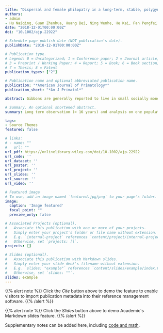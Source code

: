 ```yaml
---
title: "Dispersal and female philopatry in a long‐term, stable, polygynous gibbon population: Evidence from 16 years field observation and genetics"
authors:
- admin
- Hu Naiqing, Guan Zhenhua, Huang Bei, Ning Wenhe, He Kai, Fan Pengfei, Jiang Xuelong
date: "2018-12-01T00:00:00Z"
doi: "10.1002/ajp.22922"

# Schedule page publish date (NOT publication's date).
publishDate: "2018-12-01T00:00:00Z"

# Publication type.
# Legend: 0 = Uncategorized; 1 = Conference paper; 2 = Journal article;
# 3 = Preprint / Working Paper; 4 = Report; 5 = Book; 6 = Book section;
# 7 = Thesis; 8 = Patent
publication_types: ["2"]

# Publication name and optional abbreviated publication name.
publication: "*American Journal of Primatology*"
publication_short: "*Am J Primatol*"

abstract: Gibbons are generally reported to live in small socially monogamous family groups in which both sexes disperse when they reach maturity. For the first time, we documented the dispersal pattern in a population of gibbons living in stable polygynous groups (Nomascus concolor) integrating 16 years’ field observation and genetic information from fecal DNA. All subadult males except for one dispersed at 9.8±1.4 years of age (range 8–12, N=10). The last male remained in his natal group and obtained the breeding position at age 11 by evicting the original dominant male. Females reached sexual maturity (as evidenced by the change in body color from black to yellow) at 8 years (N=4). Three of them dispersed and one obtained a position as a breeding female and bred in her natal group. We also observed one female returning to her natal group with her infant after her presumed father was taken over by a neighboring male. We identified only three mtDNA haplotypes from 22 individuals at Dazhaizi. Individuals in one group shared the same haplotype, with only one exception. Genetic results showed that the two breeding females were mother‐daughter pairs in all three study groups at the end of this study, implying some degree of female philopatry. We argue that in the case of black crested gibbons, dispersal decisions appear to represent highly opportunistic events in response to reproductive opportunities in their natal and neighboring groups.

# Summary. An optional shortened abstract.
summary: Long tern observation (> 16 years) and analysis on one population of western crested gibbon

tags:
- Source Themes
featured: false

# links:
# - name: ""
#   url: ""
url_pdf: https://onlinelibrary.wiley.com/doi/10.1002/ajp.22922
url_code: ''
url_dataset: ''
url_poster: ''
url_project: ''
url_slides: ''
url_source: ''
url_video: ''

# Featured image
# To use, add an image named `featured.jpg/png` to your page's folder.
image:
  caption: 'Image featured'
  focal_point: ""
  preview_only: false

# Associated Projects (optional).
#   Associate this publication with one or more of your projects.
#   Simply enter your project's folder or file name without extension.
#   E.g. `internal-project` references `content/project/internal-project/index.md`.
#   Otherwise, set `projects: []`.
projects: []

# Slides (optional).
#   Associate this publication with Markdown slides.
#   Simply enter your slide deck's filename without extension.
#   E.g. `slides: "example"` references `content/slides/example/index.md`.
#   Otherwise, set `slides: ""`.
slides: example
---
```


{{% alert note %}}
Click the *Cite* button above to demo the feature to enable visitors to import publication metadata into their reference management software.
{{% /alert %}}

{{% alert note %}}
Click the *Slides* button above to demo Academic's Markdown slides feature.
{{% /alert %}}

Supplementary notes can be added here, including [code and math](https://sourcethemes.com/academic/docs/writing-markdown-latex/).
